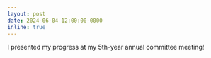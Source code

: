 ```yaml
---
layout: post
date: 2024-06-04 12:00:00-0000
inline: true
---
```


I presented my progress at my 5th-year annual committee meeting!
